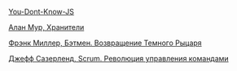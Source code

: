[You-Dont-Know-JS](https://github.com/getify/You-Dont-Know-JS)

[Алан Мур, Хранители](https://www.ozon.ru/context/detail/id/27440156/?partner=andreychev&from=bar)

[Фрэнк Миллер, Бэтмен. Возвращение Темного Рыцаря](https://www.ozon.ru/context/detail/id/135685601/?partner=andreychev&from=bar)

[Джефф Сазерленд, Scrum. Революция управления командами](http://www.mann-ivanov-ferber.ru/books/scrum/#/?book-type=ebook)
